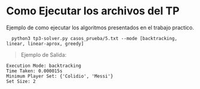 # Como Ejecutar los archivos del TP

Ejemplo de como ejecutar los algoritmos presentados en el trabajo practico.

```
  python3 tp3-solver.py casos_prueba/5.txt --mode [backtracking, linear, linear-aprox, greedy]
```

> Ejemplo de Salida:

```
Execution Mode: backtracking
Time Taken: 0.000015s
Minimum Player Set: {'Colidio', 'Messi'}
Set Size: 2
```
